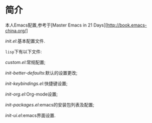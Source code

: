# 简介
本人Emacs配置,参考于[Master Emacs in 21 Days][http://book.emacs-china.org/]

*init.el*:基本配置文件.

`lisp`下有以下文件:

*custom.el*:常规配置;

*init-better-defaults*:默认的设置更改;

*init-keybindings.el*:快捷键设置;

*init-org.el*:Org-mode设置;

*init-packages.el*:emacs的安装包列表及配置;

*init-ui.el*:emacs界面设置.

